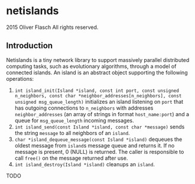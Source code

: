 # netislands
2015 Oliver Flasch
All rights reserved.

## Introduction

Netislands is a tiny network library to support massively parallel distributed
computing tasks, such as evolutionary algorithms, through a model of connected
islands. An island is an abstract object supporting the following operations:

1. `int island_init(Island *island, const int port, const unsigned n_neighbors, const char *neighbor_addresses[n_neighbors], const unsigned msg_queue_length)`
   initializes an island listening on  `port` that has outgoing connections to
   `n_neighbors` with addresses `neighbor_addresses` (an array of strings in
   format `host_name:port`) and a queue for `msg_queue_length` incoming
   messages.
2. `int island_send(const Island *island, const char *message)` sends the
   string `message` to all neighbors of an `island`.
3. `char *island_dequeue_message(const Island *island)` dequeues the oldest
   message from `island`s message queue and returns it. If no message is
   present, 0 (NULL) is returned. The caller is responsible to call `free()`
   on the message returned after use.
4. `int island_destroy(Island *island)` cleanups an `island`.

TODO
